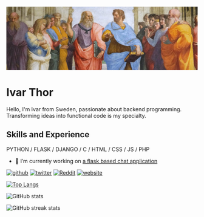 ![backend programming](https://raw.githubusercontent.com/ivarjt/ivarjt/main/banner_size_3.jpg)

# Ivar Thor

Hello, I'm Ivar from Sweden, passionate about backend programming. Transforming ideas into functional code is my specialty.

## Skills and Experience
PYTHON / FLASK / DJANGO / C / HTML / CSS / JS / PHP

- 🔭 I’m currently working on [a flask based chat application](https://github.com/ivarjt/flask-webchat)

[<img src='https://cdn.jsdelivr.net/npm/simple-icons@3.0.1/icons/github.svg' alt='github' height='40'>](https://github.com/ivarjt)  [<img src='https://cdn.jsdelivr.net/npm/simple-icons@3.0.1/icons/twitter.svg' alt='twitter' height='40'>](https://twitter.com/ivarjthor)  [<img src='https://cdn.jsdelivr.net/npm/simple-icons@3.0.1/icons/reddit.svg' alt='Reddit' height='40'>](https://www.reddit.com/user/kekTolv)  [<img src='https://cdn.jsdelivr.net/npm/simple-icons@3.0.1/icons/icloud.svg' alt='website' height='40'>](https://itdata.se/)  

[![Top Langs](https://github-readme-stats.vercel.app/api/top-langs/?username=ivarjt)](https://github.com/anuraghazra/github-readme-stats)

![GitHub stats](https://github-readme-stats.vercel.app/api?username=ivarjt&show_icons=true)  

![GitHub streak stats](https://streak-stats.demolab.com/?user=ivarjt)  


